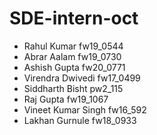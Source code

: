 # SDE-intern-oct

- Rahul Kumar fw19_0544
- Abrar Aalam fw19_0730
- Ashish Gupta fw20_0771
- Virendra Dwivedi fw17_0499
- Siddharth Bisht pw2_115
- Raj Gupta fw19_1067
- Vineet Kumar Singh fw16_592
- Lakhan Gurnule fw18_0933
